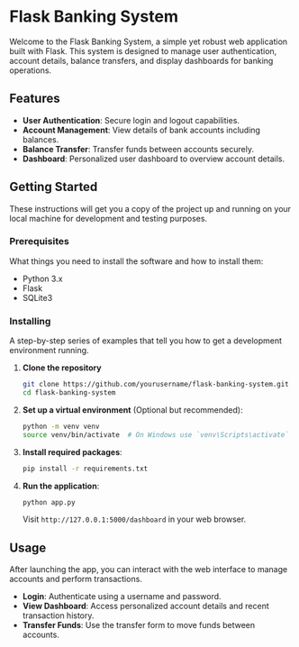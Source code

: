 # Flask Banking System

Welcome to the Flask Banking System, a simple yet robust web application built with Flask. This system is designed to manage user authentication, account details, balance transfers, and display dashboards for banking operations.

## Features

- **User Authentication**: Secure login and logout capabilities.
- **Account Management**: View details of bank accounts including balances.
- **Balance Transfer**: Transfer funds between accounts securely.
- **Dashboard**: Personalized user dashboard to overview account details.

## Getting Started

These instructions will get you a copy of the project up and running on your local machine for development and testing purposes.

### Prerequisites

What things you need to install the software and how to install them:

- Python 3.x
- Flask
- SQLite3

### Installing

A step-by-step series of examples that tell you how to get a development environment running.

1. **Clone the repository**

   ```bash
   git clone https://github.com/yourusername/flask-banking-system.git
   cd flask-banking-system
   ```

2. **Set up a virtual environment** (Optional but recommended):

   ```bash
   python -m venv venv
   source venv/bin/activate  # On Windows use `venv\Scripts\activate`
   ```

3. **Install required packages**:

   ```bash
   pip install -r requirements.txt
   ```

5. **Run the application**:

   ```bash
   python app.py
   ```

   Visit `http://127.0.0.1:5000/dashboard` in your web browser.

## Usage

After launching the app, you can interact with the web interface to manage accounts and perform transactions.

- **Login**: Authenticate using a username and password.
- **View Dashboard**: Access personalized account details and recent transaction history.
- **Transfer Funds**: Use the transfer form to move funds between accounts.
